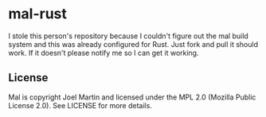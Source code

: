 # mal-rust

I stole this person's repository because I couldn't figure out the mal build system and this was already configured for Rust. Just fork and pull it should work. If it doesn't please notify me so I can get it working.

## License

Mal is copyright Joel Martin and licensed under the MPL 2.0 (Mozilla Public License 2.0).
See LICENSE for more details.
